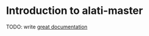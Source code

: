 # Introduction to alati-master

TODO: write [great documentation](http://jacobian.org/writing/what-to-write/)
